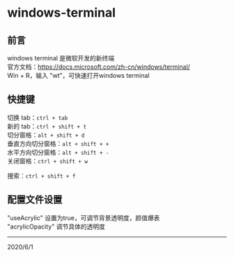 # windows-terminal

## 前言
windows terminal 是微软开发的新终端  
官方文档：https://docs.microsoft.com/zh-cn/windows/terminal/  
Win + R，输入 "wt"，可快速打开windows terminal  


## 快捷键

切换 tab：`ctrl + tab`  
新的 tab：`ctrl + shift + t`  
切分窗格：`alt + shift + d`  
垂直方向切分窗格：`alt + shift + +`  
水平方向切分窗格：`alt + shift + -`  
关闭窗格：`ctrl + shift + w`  

搜索：`ctrl + shift + f`  


## 配置文件设置
"useAcrylic" 设置为true，可调节背景透明度，颜值爆表  
"acrylicOpacity" 调节具体的透明度  


---
2020/6/1  
